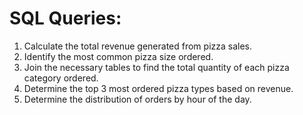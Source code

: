 # SQL Queries:

1.  Calculate the total revenue generated from pizza sales.
2.  Identify the most common pizza size ordered.
3.  Join the necessary tables to find the total quantity of each pizza category ordered.
4.  Determine the top 3 most ordered pizza types based on revenue.
5.  Determine the distribution of orders by hour of the day.
